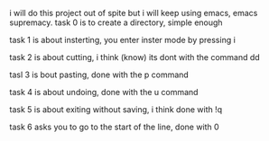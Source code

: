 i will do this project out of spite but i will keep using emacs, emacs supremacy.
task 0 is to create a directory, simple enough

task 1 is about insterting, you enter inster mode by pressing i

task 2 is about cutting, i think (know) its dont with the command dd

tasl 3 is bout pasting, done with the p command

task 4 is about undoing, done with the u command

task 5 is about exiting without saving, i think done with !q

task 6 asks you to go to the start of the line, done with 0